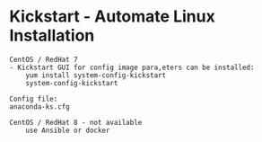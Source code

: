 # Kickstart - Automate Linux Installation

```
CentOS / RedHat 7 
- Kickstart GUI for config image para,eters can be installed:
    yum install system-config-kickstart
    system-config-kickstart

Config file:
anaconda-ks.cfg
```
```
CentOS / RedHat 8 - not available
    use Ansible or docker
```



